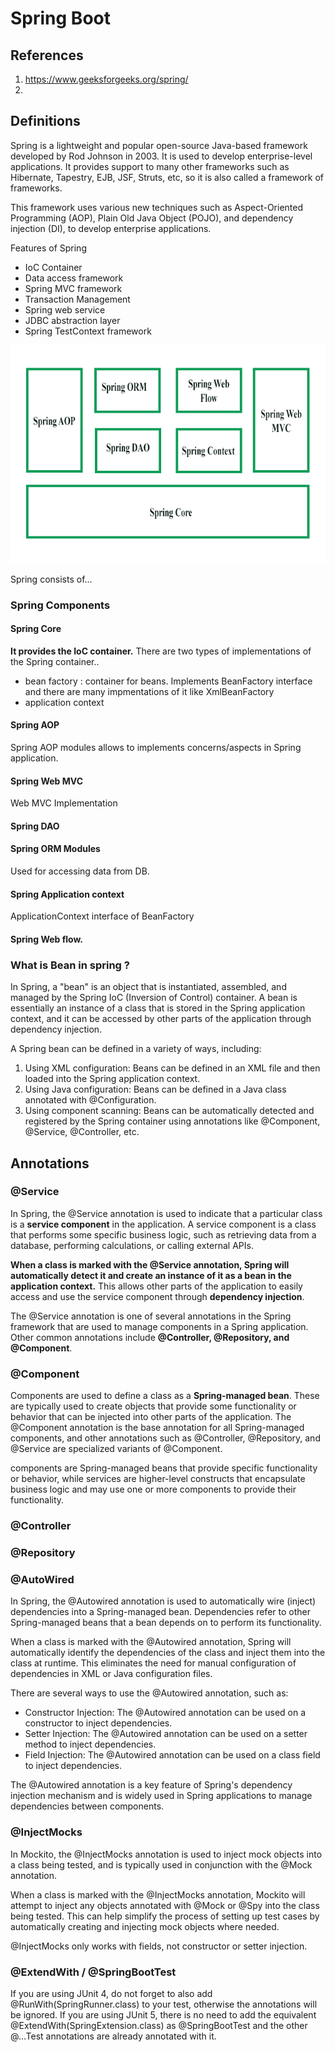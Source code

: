 # Spring Boot

## References
1. https://www.geeksforgeeks.org/spring/
2. 

## Definitions

Spring is a lightweight and popular open-source Java-based framework developed by Rod Johnson in 2003. It is used to develop enterprise-level applications. It provides support to many other frameworks such as Hibernate, Tapestry, EJB, JSF, Struts, etc, so it is also called a framework of frameworks. 

This framework uses various new techniques such as Aspect-Oriented Programming (AOP), Plain Old Java Object (POJO), and dependency injection (DI), to develop enterprise applications. 

Features of Spring
- IoC Container
- Data access framework
- Spring MVC framework
- Transaction Management
- Spring web service
- JDBC abstraction layer
- Spring TestContext framework

![Alt text](./assets/images/spring-core-components.png)

Spring consists of...
### Spring Components
#### Spring Core

**It provides the IoC container.**
There are two types of implementations of the Spring container..
- bean factory : container for beans. Implements BeanFactory interface and there are many impmentations of it like XmlBeanFactory 
- application context

#### Spring AOP
Spring AOP modules allows to implements concerns/aspects in Spring application.

#### Spring Web MVC
Web MVC Implementation

#### Spring DAO

#### Spring ORM Modules
Used for accessing data from DB. 

#### Spring Application context
ApplicationContext interface of BeanFactory

#### Spring Web flow. 



### What is Bean in spring ?
In Spring, a "bean" is an object that is instantiated, assembled, and managed by the Spring IoC (Inversion of Control) container. A bean is essentially an instance of a class that is stored in the Spring application context, and it can be accessed by other parts of the application through dependency injection.

A Spring bean can be defined in a variety of ways, including:

1. Using XML configuration: Beans can be defined in an XML file and then loaded into the Spring application context.
2. Using Java configuration: Beans can be defined in a Java class annotated with @Configuration.
3. Using component scanning: Beans can be automatically detected and registered by the Spring container using annotations like @Component, @Service, @Controller, etc.

## Annotations

### @Service
In Spring, the @Service annotation is used to indicate that a particular class is a **service component** in the application. A service component is a class that performs some specific business logic, such as retrieving data from a database, performing calculations, or calling external APIs.

**When a class is marked with the @Service annotation, Spring will automatically detect it and create an instance of it as a bean in the application context.** This allows other parts of the application to easily access and use the service component through **dependency injection**.

The @Service annotation is one of several annotations in the Spring framework that are used to manage components in a Spring application. Other common annotations include **@Controller, @Repository, and @Component**.

### @Component
Components are used to define a class as a **Spring-managed bean**. These are typically used to create objects that provide some functionality or behavior that can be injected into other parts of the application. The @Component annotation is the base annotation for all Spring-managed components, and other annotations such as @Controller, @Repository, and @Service are specialized variants of @Component.

components are Spring-managed beans that provide specific functionality or behavior, while services are higher-level constructs that encapsulate business logic and may use one or more components to provide their functionality.

### @Controller


### @Repository

### @AutoWired
In Spring, the @Autowired annotation is used to automatically wire (inject) dependencies into a Spring-managed bean. Dependencies refer to other Spring-managed beans that a bean depends on to perform its functionality.

When a class is marked with the @Autowired annotation, Spring will automatically identify the dependencies of the class and inject them into the class at runtime. This eliminates the need for manual configuration of dependencies in XML or Java configuration files.

There are several ways to use the @Autowired annotation, such as:

- Constructor Injection: The @Autowired annotation can be used on a constructor to inject dependencies.
- Setter Injection: The @Autowired annotation can be used on a setter method to inject dependencies.
- Field Injection: The @Autowired annotation can be used on a class field to inject dependencies.

The @Autowired annotation is a key feature of Spring's dependency injection mechanism and is widely used in Spring applications to manage dependencies between components.

### @InjectMocks
In Mockito, the @InjectMocks annotation is used to inject mock objects into a class being tested, and is typically used in conjunction with the @Mock annotation.

When a class is marked with the @InjectMocks annotation, Mockito will attempt to inject any objects annotated with @Mock or @Spy into the class being tested. This can help simplify the process of setting up test cases by automatically creating and injecting mock objects where needed.

@InjectMocks only works with fields, not constructor or setter injection. 

### @ExtendWith / @SpringBootTest
If you are using JUnit 4, do not forget to also add @RunWith(SpringRunner.class) to your test, otherwise the annotations will be ignored. If you are using JUnit 5, there is no need to add the equivalent @ExtendWith(SpringExtension.class) as @SpringBootTest and the other @…​Test annotations are already annotated with it.

